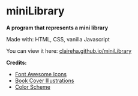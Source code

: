 # miniLibrary
**A program that represents a mini library** 

Made with: HTML, CSS, vanilla Javascript

You can view it here: [claireha.github.io/miniLibrary](https://claireha.github.io/miniLibrary/)

**Credits:** 
* [Font Awesome Icons](https://fontawesome.com/)
* [Book Cover Illustrations](https://mymodernmet.com/rock-paper-books-classics-covers/)
* [Color Scheme](https://visme.co/blog/website-color-schemes/)
